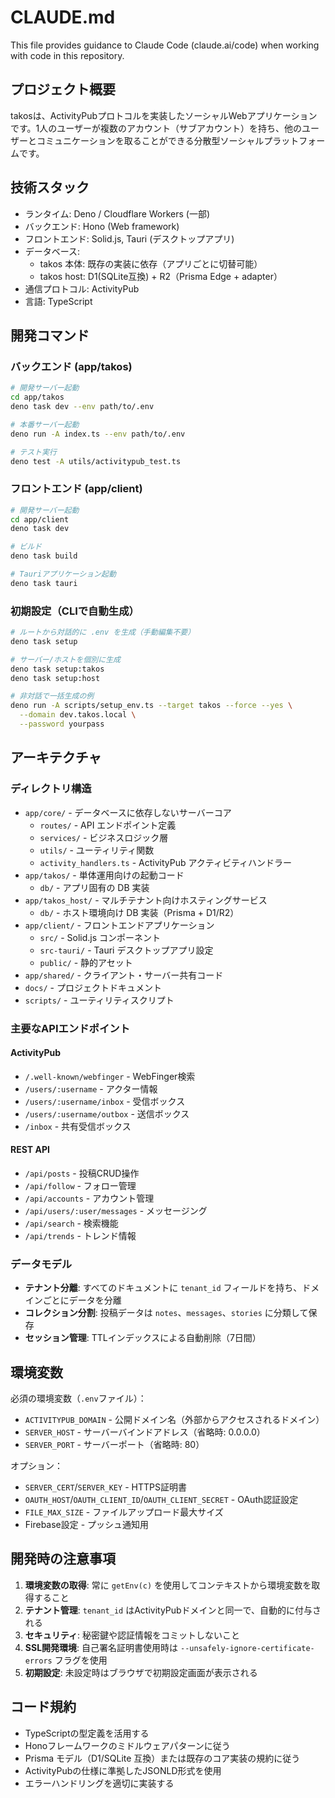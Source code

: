 # CLAUDE.md

This file provides guidance to Claude Code (claude.ai/code) when working with
code in this repository.

## プロジェクト概要

takosは、ActivityPubプロトコルを実装したソーシャルWebアプリケーションです。1人のユーザーが複数のアカウント（サブアカウント）を持ち、他のユーザーとコミュニケーションを取ることができる分散型ソーシャルプラットフォームです。

## 技術スタック

- ランタイム: Deno / Cloudflare Workers (一部)
- バックエンド: Hono (Web framework)
- フロントエンド: Solid.js, Tauri (デスクトップアプリ)
- データベース:
  - takos 本体: 既存の実装に依存（アプリごとに切替可能）
  - takos host: D1(SQLite互換) + R2（Prisma Edge + adapter）
- 通信プロトコル: ActivityPub
- 言語: TypeScript

## 開発コマンド

### バックエンド (app/takos)

```bash
# 開発サーバー起動
cd app/takos
deno task dev --env path/to/.env

# 本番サーバー起動
deno run -A index.ts --env path/to/.env

# テスト実行
deno test -A utils/activitypub_test.ts
```

### フロントエンド (app/client)

```bash
# 開発サーバー起動
cd app/client
deno task dev

# ビルド
deno task build

# Tauriアプリケーション起動
deno task tauri
```

### 初期設定（CLIで自動生成）

```bash
# ルートから対話的に .env を生成（手動編集不要）
deno task setup

# サーバー/ホストを個別に生成
deno task setup:takos
deno task setup:host

# 非対話で一括生成の例
deno run -A scripts/setup_env.ts --target takos --force --yes \
  --domain dev.takos.local \
  --password yourpass
```

## アーキテクチャ

### ディレクトリ構造

- `app/core/` - データベースに依存しないサーバーコア
  - `routes/` - API エンドポイント定義
  - `services/` - ビジネスロジック層
  - `utils/` - ユーティリティ関数
  - `activity_handlers.ts` - ActivityPub アクティビティハンドラー
- `app/takos/` - 単体運用向けの起動コード
  - `db/` - アプリ固有の DB 実装
- `app/takos_host/` - マルチテナント向けホスティングサービス
  - `db/` - ホスト環境向け DB 実装（Prisma + D1/R2）
- `app/client/` - フロントエンドアプリケーション
  - `src/` - Solid.js コンポーネント
  - `src-tauri/` - Tauri デスクトップアプリ設定
  - `public/` - 静的アセット
- `app/shared/` - クライアント・サーバー共有コード
- `docs/` - プロジェクトドキュメント
- `scripts/` - ユーティリティスクリプト

### 主要なAPIエンドポイント

#### ActivityPub

- `/.well-known/webfinger` - WebFinger検索
- `/users/:username` - アクター情報
- `/users/:username/inbox` - 受信ボックス
- `/users/:username/outbox` - 送信ボックス
- `/inbox` - 共有受信ボックス

#### REST API

- `/api/posts` - 投稿CRUD操作
- `/api/follow` - フォロー管理
- `/api/accounts` - アカウント管理
- `/api/users/:user/messages` - メッセージング
- `/api/search` - 検索機能
- `/api/trends` - トレンド情報

### データモデル

- **テナント分離**: すべてのドキュメントに `tenant_id`
  フィールドを持ち、ドメインごとにデータを分離
- **コレクション分割**: 投稿データは `notes`、`messages`、`stories`
  に分類して保存
- **セッション管理**: TTLインデックスによる自動削除（7日間）

## 環境変数

必須の環境変数（`.env`ファイル）：

- `ACTIVITYPUB_DOMAIN` - 公開ドメイン名（外部からアクセスされるドメイン）
- `SERVER_HOST` - サーバーバインドアドレス（省略時: 0.0.0.0）
- `SERVER_PORT` - サーバーポート（省略時: 80）

オプション：

- `SERVER_CERT`/`SERVER_KEY` - HTTPS証明書
- `OAUTH_HOST`/`OAUTH_CLIENT_ID`/`OAUTH_CLIENT_SECRET` - OAuth認証設定
- `FILE_MAX_SIZE` - ファイルアップロード最大サイズ
- Firebase設定 - プッシュ通知用

## 開発時の注意事項

1. **環境変数の取得**: 常に `getEnv(c)`
   を使用してコンテキストから環境変数を取得すること
2. **テナント管理**: `tenant_id`
   はActivityPubドメインと同一で、自動的に付与される
3. **セキュリティ**: 秘密鍵や認証情報をコミットしないこと
4. **SSL開発環境**: 自己署名証明書使用時は
   `--unsafely-ignore-certificate-errors` フラグを使用
5. **初期設定**: 未設定時はブラウザで初期設定画面が表示される

## コード規約

- TypeScriptの型定義を活用する
- Honoフレームワークのミドルウェアパターンに従う
- Prisma モデル（D1/SQLite 互換）または既存のコア実装の規約に従う
- ActivityPubの仕様に準拠したJSONLD形式を使用
- エラーハンドリングを適切に実装する
